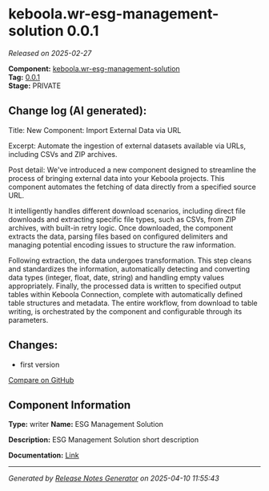 #  keboola.wr-esg-management-solution 0.0.1

_Released on 2025-02-27_

**Component:** [keboola.wr-esg-management-solution](https://github.com/keboola/component-esg)  
**Tag:** [0.0.1](https://github.com/keboola/component-esg/releases/tag/0.0.1)  
**Stage:** PRIVATE


## Change log (AI generated):
Title: New Component: Import External Data via URL

Excerpt: Automate the ingestion of external datasets available via URLs, including CSVs and ZIP archives.

Post detail:
We've introduced a new component designed to streamline the process of bringing external data into your Keboola projects. This component automates the fetching of data directly from a specified source URL.

It intelligently handles different download scenarios, including direct file downloads and extracting specific file types, such as CSVs, from ZIP archives, with built-in retry logic. Once downloaded, the component extracts the data, parsing files based on configured delimiters and managing potential encoding issues to structure the raw information.

Following extraction, the data undergoes transformation. This step cleans and standardizes the information, automatically detecting and converting data types (integer, float, date, string) and handling empty values appropriately. Finally, the processed data is written to specified output tables within Keboola Connection, complete with automatically defined table structures and metadata. The entire workflow, from download to table writing, is orchestrated by the component and configurable through its parameters.



## Changes:



- first version 



[Compare on GitHub](https://github.com/keboola/component-esg/compare/initial...0.0.1)



## Component Information
**Type:** writer
**Name:** ESG Management Solution

**Description:** ESG Management Solution short description


**Documentation:** [Link](https://github.com/keboola/component-esg/blob/master/README.md)



---
_Generated by [Release Notes Generator](https://github.com/keboola/release-notes-generator)
on 2025-04-10 11:55:43_